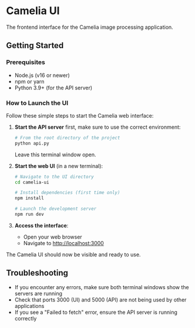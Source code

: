 # Camelia UI

The frontend interface for the Camelia image processing application.

## Getting Started

### Prerequisites

-   Node.js (v16 or newer)
-   npm or yarn
-   Python 3.9+ (for the API server)

### How to Launch the UI

Follow these simple steps to start the Camelia web interface:

1. **Start the API server** first, make sure to use the correct environment:

    ```bash
    # From the root directory of the project
    python api.py
    ```

    Leave this terminal window open.

2. **Start the web UI** (in a new terminal):

    ```bash
    # Navigate to the UI directory
    cd camelia-ui

    # Install dependencies (first time only)
    npm install

    # Launch the development server
    npm run dev
    ```

3. **Access the interface**:
    - Open your web browser
    - Navigate to [http://localhost:3000](http://localhost:3000)

The Camelia UI should now be visible and ready to use.

## Troubleshooting

-   If you encounter any errors, make sure both terminal windows show the servers are running
-   Check that ports 3000 (UI) and 5000 (API) are not being used by other applications
-   If you see a "Failed to fetch" error, ensure the API server is running correctly
